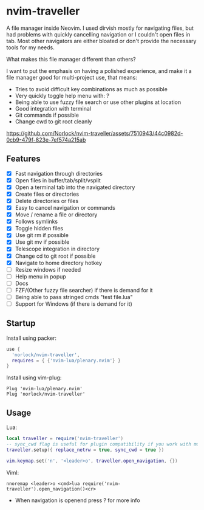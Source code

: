 # nvim-traveller
A file manager inside Neovim. I used dirvish mostly for navigating files, but
had problems with quickly cancelling navigation or I couldn't open files in tab. Most other navigators are either bloated or don't provide the necessary tools for my needs.

What makes this file manager different than others?

I want to put the emphasis on having a polished experience, and make it a file
manager good for multi-project use, that means:

- Tries to avoid difficult key combinations as much as possible
- Very quickly toggle help menu with: ?
- Being able to use fuzzy file search or use other plugins at location
- Good integration with terminal
- Git commands if possible
- Change cwd to git root cleanly

https://github.com/Norlock/nvim-traveller/assets/7510943/44c0982d-0cb9-479f-823e-7ef574a215ab

## Features
- [x] Fast navigation through directories
- [x] Open files in buffer/tab/split/vsplit
- [x] Open a terminal tab into the navigated directory 
- [x] Create files or directories
- [x] Delete directories or files
- [x] Easy to cancel navigation or commands
- [x] Move / rename a file or directory
- [x] Follows symlinks
- [x] Toggle hidden files
- [x] Use git rm if possible
- [x] Use git mv if possible
- [x] Telescope integration in directory
- [x] Change cd to git root if possible
- [x] Navigate to home directory hotkey
- [ ] Resize windows if needed
- [ ] Help menu in popup
- [ ] Docs
- [ ] FZF/(Other fuzzy file searcher)  if there is demand for it
- [ ] Being able to pass stringed cmds "test file.lua"
- [ ] Support for Windows (if there is demand for it)

## Startup

Install using packer:
```lua
use {
  'norlock/nvim-traveller',
  requires = { {'nvim-lua/plenary.nvim'} }
}
```

Install using vim-plug:
```viml
Plug 'nvim-lua/plenary.nvim'
Plug 'norlock/nvim-traveller'
```

## Usage

Lua:
```lua
local traveller = require('nvim-traveller')
-- sync_cwd flag is useful for plugin compatibility if you work with multiple projects
traveller.setup({ replace_netrw = true, sync_cwd = true })

vim.keymap.set('n', '<leader>o', traveller.open_navigation, {})
```

Viml:
```viml
nnoremap <leader>o <cmd>lua require('nvim-traveller').open_navigation()<cr>
```

- When navigation is openend press ? for more info
